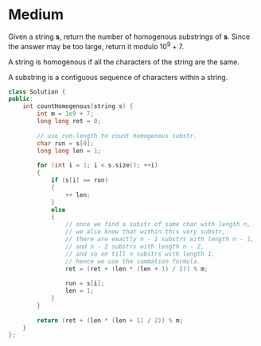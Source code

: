 # Medium

Given a string **s**, return the number of homogenous substrings of **s**. Since the answer may be too large, return it modulo $10^9 + 7$.

A string is homogenous if all the characters of the string are the same.

A substring is a contiguous sequence of characters within a string.

```cpp
class Solution {
public:
    int countHomogenous(string s) {
        int m = 1e9 + 7;
        long long ret = 0;
        
        // use run-length to count homogenous substr.
        char run = s[0];
        long long len = 1;
        
        for (int i = 1; i < s.size(); ++i)
        {
            if (s[i] == run)
            {
                ++ len;
            }
            else
            {
                // once we find a substr of same char with length n,
                // we also know that within this very substr,
                // there are exactly n - 1 substrs with length n - 1,
                // and n - 2 substrs with length n - 2,
                // and so on till n substrs with length 1.
                // hence we use the summation formula.
                ret = (ret + (len * (len + 1) / 2)) % m;
                
                run = s[i];
                len = 1;
            }
        }
        
        return (ret + (len * (len + 1) / 2)) % m;
    }
};
```
